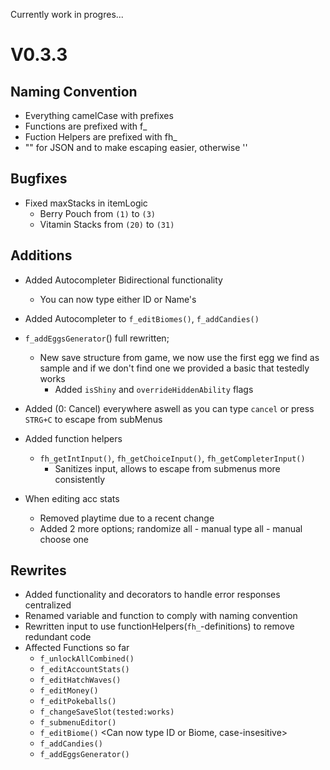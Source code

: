 Currently work in progres...
# V0.3.3

## Naming Convention
- Everything camelCase with prefixes
- Functions are prefixed with f_
- Fuction Helpers are prefixed with fh_
- "" for JSON and to make escaping easier, otherwise ''

## Bugfixes
- Fixed maxStacks in itemLogic
  - Berry Pouch from `(1)` to `(3)`
  - Vitamin Stacks from `(20)` to `(31)`

## Additions
- Added Autocompleter Bidirectional functionality
  - You can now type either ID or Name's
- Added Autocompleter to `f_editBiomes()`, `f_addCandies()`
- `f_addEggsGenerator`() full rewritten;
  - New save structure from game, we now use the first egg we find as sample and if we don't find one we provided a basic that testedly works
    - Added `isShiny` and `overrideHiddenAbility` flags
- Added (0: Cancel) everywhere aswell as you can type `cancel` or press `STRG+C` to escape from subMenus

- Added function helpers
  - `fh_getIntInput()`, `fh_getChoiceInput()`, `fh_getCompleterInput()`
    - Sanitizes input, allows to escape from submenus more consistently

- When editing acc stats
  - Removed playtime due to a recent change
  - Added 2 more options; randomize all - manual type all - manual choose one

## Rewrites
- Added functionality and decorators to handle error responses centralized
- Renamed  variable and function to comply with naming convention
- Rewritten input to use functionHelpers(`fh_`-definitions) to remove redundant code
- Affected Functions so far
    - `f_unlockAllCombined()` <Refined input logic>
    - `f_editAccountStats()`
    - `f_editHatchWaves()`
    - `f_editMoney()`
    - `f_editPokeballs()`
    - `f_changeSaveSlot(tested:works)` <Can now change Slots directly>
    - `f_submenuEditor()`
    - `f_editBiome()` <Can now type ID or Biome, case-insesitive>
    - `f_addCandies()`
    - `f_addEggsGenerator()`


